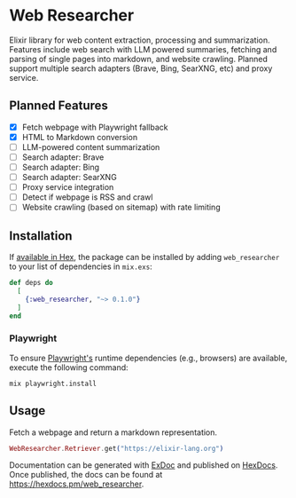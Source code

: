 # Web Researcher

Elixir library for web content extraction, processing and summarization. Features include web search with LLM powered summaries, fetching and parsing of single pages into markdown, and website crawling. Planned support multiple search adapters (Brave, Bing, SearXNG, etc) and proxy service.

## Planned Features

- [x] Fetch webpage with Playwright fallback
- [x] HTML to Markdown conversion
- [ ] LLM-powered content summarization
- [ ] Search adapter: Brave
- [ ] Search adapter: Bing
- [ ] Search adapter: SearXNG
- [ ] Proxy service integration
- [ ] Detect if webpage is RSS and crawl
- [ ] Website crawling (based on sitemap) with rate limiting

## Installation

If [available in Hex](https://hex.pm/docs/publish), the package can be installed
by adding `web_researcher` to your list of dependencies in `mix.exs`:

```elixir
def deps do
  [
    {:web_researcher, "~> 0.1.0"}
  ]
end
```

### Playwright

To ensure [Playwright's]([text](https://github.com/mechanical-orchard/playwright-elixir)) runtime dependencies (e.g., browsers) are available, execute the following command:

`mix playwright.install`

## Usage

Fetch a webpage and return a markdown representation.

```elixir
WebResearcher.Retriever.get("https://elixir-lang.org")
```

Documentation can be generated with [ExDoc](https://github.com/elixir-lang/ex_doc)
and published on [HexDocs](https://hexdocs.pm). Once published, the docs can
be found at <https://hexdocs.pm/web_researcher>.
